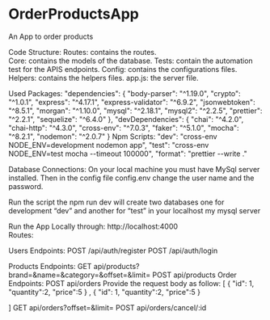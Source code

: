 # OrderProductsApp
An App to order products 


Code Structure: 
Routes:  contains the routes.  
Core: contains the models of the database. 
Tests: contain the automation test for the APIS endpoints. 
Config: contains the configurations files.
Helpers: contains the helpers files.
app.js: the server file.
 
  
Used Packages: 
  "dependencies": {
    "body-parser": "^1.19.0",
    "crypto": "^1.0.1",
    "express": "^4.17.1",
    "express-validator": "^6.9.2",
    "jsonwebtoken": "^8.5.1",
    "morgan": "^1.10.0",
    "mysql": "^2.18.1",
    "mysql2": "^2.2.5",
    "prettier": "^2.2.1",
    "sequelize": "^6.4.0"
  },
  "devDependencies": {
    "chai": "^4.2.0",
    "chai-http": "^4.3.0",
    "cross-env": "^7.0.3",
    "faker": "^5.1.0",
    "mocha": "^8.2.1",
    "nodemon": "^2.0.7"
  } 
Npm Scripts: 
   "dev": "cross-env NODE_ENV=development nodemon app",
    "test": "cross-env NODE_ENV=test mocha --timeout 100000",
    "format": "prettier --write ." 

Database Connections: 
On your local machine you must have  MySql server installed.
Then in the config file config.env change the user name and the password.

Run the script the npm run dev will create two databases one for development “dev” and another for “test” in your localhost my mysql server


 
Run the App Locally through: 
http://localhost:4000   
Routes: 
 
Users Endpoints: 
POST /api/auth/register
POST /api/auth/login
 
Products Endpoints: 
GET api/products?brand=&name=&category=&offset=&limit=
POST api/products
Order Endpoints: 
POST api/orders
Provide the request body as follow:
[
     {
               "id": 1,
            "quantity":2,
             "price":5
        } ,
     {
               "id": 1,
            "quantity":2,
             "price":5
        } 

]
GET api/orders?offset=&limit=
POST api/orders/cancel/:id

